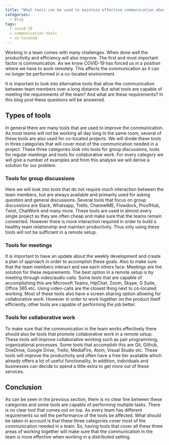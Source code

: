 ```yaml
---
title: "What tools can be used to maintain effective communication when not working co-located?"
categories:
  - Blog
tags:
  - covid-19
  - communication tools
  - co-located
---
```

Working in a team comes with many challenges. When done well the productivity and efficiency will also improve.
The first and most important factor is communication. As we know COVID-19 has
forced us in a position where we have to work remotely.
This affects the communication as it can no longer be performed in a co-located environment. 

It is important to look into alternative tools that allow the communication between team members over a long distance. 
But what tools are capable of meeting the requirements of the team? And what are these requirements?
In this blog post these questions will be answered.

## Types of tools
In general there are many tools that are used to improve the communication. As most teams will not be working all day long in the same room, several of these tools are also used for co-located projects.
We will divide these tools in three categories that will cover most of the communication needed in a project. 
These three categories look into tools for group discussions, tools for regular meetings and tools for collaborative work.
For every category we will give a number of examples and from this analysis we will derive a solution for our problem.

### Tools for group discussions
Here we will look into tools that do not require much interaction between the team members, but are always available and primarily used for asking question and general discussions.
Several tools that focus on group discussions are Slack, Whatsapp, Trello, ChannelME, Flowdock, ProofHub, Twist, ChatWork and many more.
These tools are used in almost every single project as they are often cheap and make sure that the teams remain connected. However there is more interaction required in order to build a healthy team relationship and maintain productivity.
Thus only using these tools will not be sufficient in a remote setup.


### Tools for meetings
It is important to have an update about the weekly development and create a plan of approach in order to accomplish these goals. Also to make sure that the team members interact and see each others face.
Meetings are the solution for these requirements. The best option in a remote setup is by meeting through video/audio calls. 
Some tools that are capable of accomplishing this are Microsoft Teams, HipChat, Zoom, Skype, G Suite, Office 365 etc.
Using video-calls are the closest thing next to co-located working. Most of these tools also have a screen sharing option allowing for collaborative work.
However in order to work together on the product itself efficiently, other tools are capable of performing the job better.


### Tools for collaborative work
To make sure that the communication in the team works effectively there should also be tools that promote collaborative work in a remote setup. 
These tools will improve collaborative working such as pair programming, organizational processes. 
Some tools that accomplish this are Git, Github, OneDrive, Google Drive, Trello, MediaFire, Atom, Visual Studio etc.
These tools will improve the productivity and often have a free tier available which already offers a lot of useful functionality. In addition, individuals and businesses can decide to spend a little extra to get more out of these services.


## Conclusion
As can be seen in the previous section, there is no clear line between these categories and some tools are capable of performing multiple tasks. 
There is no clear tool that comes out on top. As every team has different requirements so will the performance of the tools be affected.
What should be taken in account is that these three categories cover most of the communication needed in a team. 
So, having tools that cover all these three areas of working together will make sure that the communication in the team is more effective when working in a distributed setting.